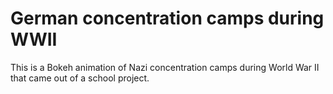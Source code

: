 # German concentration camps during WWII

This is a Bokeh animation of Nazi concentration camps during World War II that came out of a school project.

